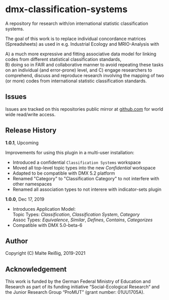 # dmx-classification-systems

A repository for research with/on international statistic classification systems.

The goal of this work is to replace individual concordance matrices (Spreadsheets) as used in e.g. Industrial Ecology and MRIO-Analysis with

A) a much more expressive and fitting associative data model for linking codes from different statistical classification standards,<br/>
B) doing so in FAIR and collaborative manner to avoid repeating these tasks on an individual (and error-prone) level, and
C) engage researchers to comprehend, discuss and reproduce research involving the mapping of two (or more) codes from international statistic classification standards.


## Issues

Issues are tracked on this repositories public mirror at [github.com](https://github.com/mukil/dmx-classifications) for world wide read/write access.

## Release History

**1.0.1**, Upcoming

Improvements for using this plugin in a multi-user installation:<br/>
* Introduced a confidential `Classification Systems` workspace<br/>
* Moved all top-level topic types into the new _Confidential_ workspace 
* Adapted to be compatible with DMX 5.2 platform
* Renamed "Category" to "Classification Category" to not interfere with other namespaces
* Renamed all association types to not interere with indicator-sets plugin

**1.0.0**, Dec 17, 2019

* Introduces Application Model:<br/>
  Topic Types: _Classification_, _Classification System_, _Category_<br/>
  Assoc Types: _Equivalence_, _Similar_, _Defines_, _Contains_, _Categorizes_<br/>
* Compatible with DMX 5.0-beta-6

## Author

Copyright (C) Malte Reißig, 2019-2021

## Acknowledgement

This work is funded by the German Federal Ministry of Education and Research as part of its funding initiative “Social-Ecological Research“ and the Junior Research Group “ProMUT” (grant number: 01UU1705A).
